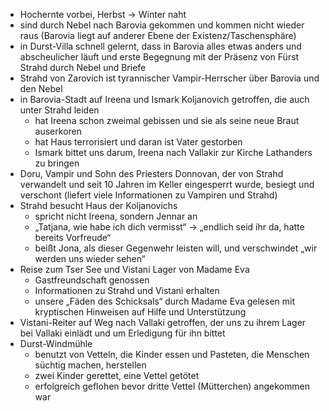 
- Hochernte vorbei, Herbst → Winter naht
- sind durch Nebel nach Barovia gekommen und kommen nicht wieder raus (Barovia liegt auf anderer Ebene der Existenz/Taschensphäre)
- in Durst-Villa schnell gelernt, dass in Barovia alles etwas anders und abscheulicher läuft und erste Begegnung mit der Präsenz von Fürst Strahd durch Nebel und Briefe
- Strahd von Zarovich ist tyrannischer Vampir-Herrscher über Barovia und den Nebel
- in Barovia-Stadt auf Ireena und Ismark Koljanovich getroffen, die auch unter Strahd leiden
  - hat Ireena schon zweimal gebissen und sie als seine neue Braut auserkoren
  - hat Haus terrorisiert und daran ist Vater gestorben
  - Ismark bittet uns darum, Ireena nach Vallakir zur Kirche Lathanders zu bringen
- Doru, Vampir und Sohn des Priesters Donnovan, der von Strahd verwandelt und seit 10 Jahren im Keller eingesperrt wurde, besiegt und verschont (liefert viele Informationen zu Vampiren und Strahd)
- Strahd besucht Haus der Koljanovichs
  - spricht nicht Ireena, sondern Jennar an
  - „Tatjana, wie habe ich dich vermisst“ → „endlich seid ihr da, hatte bereits Vorfreude“
  - beißt Jona, als dieser Gegenwehr leisten will, und verschwindet „wir werden uns wieder sehen“
- Reise zum Tser See und Vistani Lager von Madame Eva
  - Gastfreundschaft genossen
  - Informationen zu Strahd und Vistani erhalten
  - unsere „Fäden des Schicksals“ durch Madame Eva gelesen mit kryptischen Hinweisen auf Hilfe und Unterstützung
- Vistani-Reiter auf Weg nach Vallaki getroffen, der uns zu ihrem Lager bei Vallaki einlädt und um Erledigung für ihn bittet
- Durst-Windmühle
  - benutzt von Vetteln, die Kinder essen und Pasteten, die Menschen süchtig machen, herstellen
  - zwei Kinder gerettet, eine Vettel getötet
  - erfolgreich geflohen bevor dritte Vettel (Mütterchen) angekommen war
